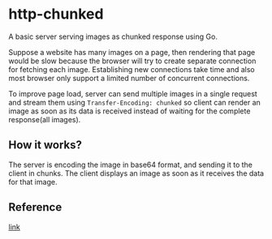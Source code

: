 # http-chunked
A basic server serving images as chunked response using Go.

Suppose a website has many images on a page, then rendering that page would be slow because the browser will try to create separate 
connection for fetching each image. Establishing new connections take time and also most browser only support a limited number of concurrent
connections. 

To improve page load, server can send multiple images in a single request and stream them using `Transfer-Encoding: chunked` so client can render
an image as soon as its data is received instead of waiting for the complete response(all images).

## How it works?
The server is encoding the image in base64 format, and sending it to the client in chunks. The client displays an image as soon as it receives the
data for that image. 

## Reference
[link](https://dropbox.tech/infrastructure/retrieving-thumbnails)
